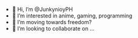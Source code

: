 - 👋 Hi, I’m @JunkynioyPH
- 👀 I’m interested in anime, gaming, programming
- 🌱 I’m moving towards freedom?
- 💞️ I’m looking to collaborate on ...

<!---
JunkynioyPH/JunkynioyPH is a ✨ special ✨ repository because its `README.md` (this file) appears on your GitHub profile.
You can click the Preview link to take a look at your changes.
--->
